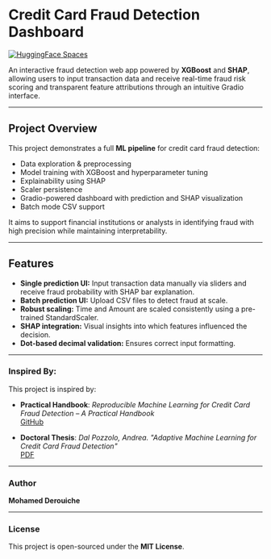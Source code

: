 # Credit Card Fraud Detection Dashboard

[![HuggingFace Spaces](https://img.shields.io/badge/Gradio-App-blue?logo=gradio)](https://huggingface.co/spaces/xkakashi/credit-card-fraud-app)



An interactive fraud detection web app powered by **XGBoost** and **SHAP**, allowing users to input transaction data and receive real-time fraud risk scoring and transparent feature attributions through an intuitive Gradio interface.

---

## Project Overview

This project demonstrates a full **ML pipeline** for credit card fraud detection:
- Data exploration & preprocessing
- Model training with XGBoost and hyperparameter tuning
- Explainability using SHAP
- Scaler persistence
- Gradio-powered dashboard with prediction and SHAP visualization
- Batch mode CSV support

It aims to support financial institutions or analysts in identifying fraud with high precision while maintaining interpretability.

---

## Features

- **Single prediction UI:** Input transaction data manually via sliders and receive fraud probability with SHAP bar explanation.
- **Batch prediction UI:** Upload CSV files to detect fraud at scale.
- **Robust scaling:** Time and Amount are scaled consistently using a pre-trained StandardScaler.
- **SHAP integration:** Visual insights into which features influenced the decision.
- **Dot-based decimal validation:** Ensures correct input formatting.


---


### Inspired By:

This project is inspired by:

- **Practical Handbook**: *Reproducible Machine Learning for Credit Card Fraud Detection – A Practical Handbook*  
  [GitHub](https://github.com/username/project-link) <!-- Replace with real link -->

- **Doctoral Thesis**: *Dal Pozzolo, Andrea. "Adaptive Machine Learning for Credit Card Fraud Detection"*  
  [PDF](https://example.com/thesis.pdf) <!-- Replace with real link -->

---

### Author

**Mohamed Derouiche**  

---

### License

This project is open-sourced under the **MIT License**.


